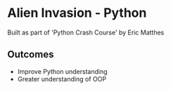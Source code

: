 # Alien Invasion - Python

Built as part of 'Python Crash Course' by Eric Matthes

## Outcomes

- Improve Python understanding
- Greater understanding of OOP